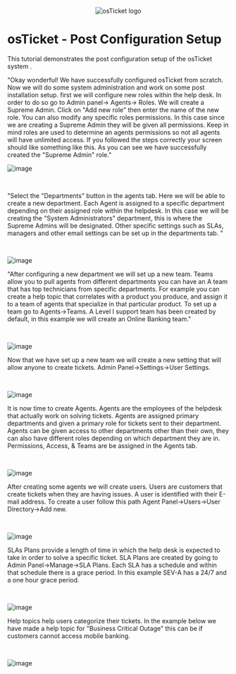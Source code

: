 <p align="center">
<img src="https://i.imgur.com/Clzj7Xs.png" alt="osTicket logo"/>
</p>

<h1>osTicket - Post Configuration Setup</h1>
</p>
This tutorial demonstrates the post configuration setup of the osTicket system .<br />

<p>

</p>
</p>
<p>
"Okay wonderful! We have successfully configured osTicket from scratch. Now we will do some system administration and work on some post installation setup.
first we will configure new roles within the help desk. In order to do so go to Admin panel-> Agents-> Roles. We will create a Supreme Admin. 
Click on "Add new role" then enter the name of the new role. You can also modify any specific roles permissions. In this case since we are creating a Supreme Admin they will be given all permissions. Keep in mind roles are used to determine an agents permissions so not all agents will have unlimited access. If you followed the steps correctly your screen should like something like this. As you can see we have successfully created the "Supreme Admin" role."
</p>

![image](https://github.com/user-attachments/assets/c727a0f2-65b2-4f9c-bb09-4ca7b2794ae2)




</p>
<br />
<p>
</p>
<p>
"Select the "Departments" button in the agents tab. Here we will be able to create a new department. Each Agent is assigned to a specific department depending on their assigned role within the helpdesk. In this case we will be creating the "System Administrators" department, this is where the Supreme Admins will be designated. Other specific settings such as SLAs, managers and other email settings can be set up in the departments tab. "
</p>
<br />
<p>
  
![image](https://github.com/user-attachments/assets/9406294a-c282-4076-8ea8-bee02a6cd6db)


</p>
<p>
"After configuring a new department we will set up a new team. Teams allow you to pull agents from different departments you can have an A team that has top technicians from specific departments. For example you can create a help topic that correlates with a product you produce, and assign it to a team of agents that specialize in that particular product. To set up a team go to Agents->Teams. A Level I support team has been created by default, in this example we will create an Online Banking team."
</p>
<br />
<p>
  
![image](https://github.com/user-attachments/assets/7471f720-0774-4be7-ba3a-6cca4b6da79d)

</p>
<p>
Now that we have set up a new team we will create a new setting that will allow anyone to create tickets. Admin Panel->Settings->User Settings.

</p>
<br />

![image](https://github.com/user-attachments/assets/81f5c9ab-104f-4f39-adbc-fc0c238462fe)


</p>
<p>
It is now time to create Agents. Agents are the employees of the helpdesk that actually work on solving tickets. Agents are assigned primary departments and given a primary role for tickets sent to their department. Agents can be given access to other departments other than their own, they can also have different roles depending on which department they are in. Permissions, Access, & Teams are be assigned in the Agents tab. 
</p>
<br />

![image](https://github.com/user-attachments/assets/a0e4d7bb-2c1e-4c39-830f-4b0fed3c80d7)


</p>
<p>
After creating some agents we will create users. Users are customers that create tickets when they are having issues. A user is identified with their E-mail address. To create a user follow this path Agent Panel->Users->User Directory->Add new. 
</p>
<br />

![image](https://github.com/user-attachments/assets/d9b70ca4-06e9-4d2c-b149-aeacb6648b19)


</p>
<p>
SLAs Plans provide a length of time in which the help desk is expected to take in order to solve a specific ticket. SLA Plans are created by going to Admin Panel->Manage->SLA Plans. Each SLA has a schedule and within that schedule there is a grace period. In this example SEV-A has a 24/7 and a one hour grace period. 
</p>
<br />

![image](https://github.com/user-attachments/assets/934daeb7-065b-444a-85e7-05e9398823f8)


</p>
<p>
Help topics help users categorize their tickets. In the example below we have made a help topic for "Business Critical Outage" this can be if customers cannot access mobile banking. 
</p>
<br />

![image](https://github.com/user-attachments/assets/5528bed2-46d6-4479-b1f9-6da6fad62a3d)


</p>
<p>

